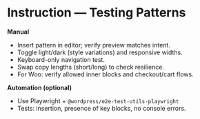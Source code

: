 # Instruction — Testing Patterns

**Manual**
- Insert pattern in editor; verify preview matches intent.
- Toggle light/dark (style variations) and responsive widths.
- Keyboard-only navigation test.
- Swap copy lengths (short/long) to check resilience.
- For Woo: verify allowed inner blocks and checkout/cart flows.

**Automation (optional)**
- Use Playwright + `@wordpress/e2e-test-utils-playwright`
- Tests: insertion, presence of key blocks, no console errors.
